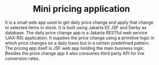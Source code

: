 
<h1 align="center" id="title">Mini pricing application</h1>

<p id="description">It is a small web app used to get daily price change and apply that change to selected items in stock. It is built using Jakarta EE JSF and Derby as database. The daily price change app is a Jakarta RESTful web service (JAX-RS) application. It supplies the price change using a primitive logic in which price changes on a daily basis but in a certain predefined pattern. The pricing app itself is JSF web app holding the main business logic. Besides the price change app it also consumes third party API for live conversion rates.</p>
